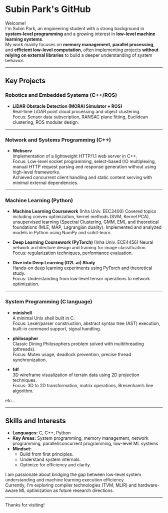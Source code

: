 # Subin Park's GitHub

Welcome!  
I'm Subin Park, an engineering student with a strong background in **system-level programming** and a growing interest in **low-level machine learning systems**.  
My work mainly focuses on **memory management**, **parallel processing**, and **efficient low-level computation**, often implementing projects **without relying on external libraries** to build a deeper understanding of system behavior.

---

## Key Projects

### Robotics and Embedded Systems (C++/ROS)

- **LiDAR Obstacle Detection (MORAI Simulator + ROS)**  
  Real-time LiDAR point cloud processing and object clustering.  
  Focus: Sensor data subscription, RANSAC plane fitting, Euclidean clustering, ROS modular design.

---

### Network and Systems Programming (C++)

- **Webserv**  
  Implementation of a lightweight HTTP/1.1 web server in C++.  
  Focus: Low-level socket programming, select-based I/O multiplexing, manual HTTP request parsing and response generation without using high-level frameworks.  
  Achieved concurrent client handling and static content serving with minimal external dependencies.

---

### Machine Learning (Python)

- **Machine Learning Coursework** (Inha Univ. EEC3400)
  Covered topics including convex optimization, kernel methods (SVM, Kernel PCA), unsupervised learning (Spectral Clustering, GMM, EM),
  and theoretical foundations (MLE, MAP, Lagrangian duality).
  Implemented and analyzed models in Python using NumPy and scikit-learn.

- **Deep Learning Coursework (PyTorch)** (Inha Univ. ECE4456)
  Neural network architecture design and training for image classification.  
  Focus: regularization techniques, performance evaluation.

- **Dive into Deep Learning (D2L.ai) Study**  
  Hands-on deep learning experiments using PyTorch and theoretical study.  
  Focus: Understanding from low-level tensor operations to network optimization.

---


### System Programming (C language)

- **minishell**  
  A minimal Unix shell built in C.  
  Focus: Lexer/parser construction, abstract syntax tree (AST) execution, built-in command support, signal handling.

- **philosopher**  
  Classic Dining Philosophers problem solved with multithreading (pthreads).  
  Focus: Mutex usage, deadlock prevention, precise thread synchronization.

- **fdf**  
  3D wireframe visualization of terrain data using 2D projection techniques.  
  Focus: 3D to 2D transformation, matrix operations, Bresenham’s line algorithm.

etc...

---


## Skills and Interests

- **Languages:** C, C++, Python
- **Key Areas:** System programming, memory management, network programming, parallel/concurrent programming, low-level ML systems
- **Mindset:**  
  - Build from first principles.  
  - Understand system internals.  
  - Optimize for efficiency and clarity.

I am passionate about bridging the gap between low-level system understanding and machine learning execution efficiency.  
Currently, I'm exploring compiler technologies (TVM, MLIR) and hardware-aware ML optimization as future research directions.

---

Thanks for visiting!
